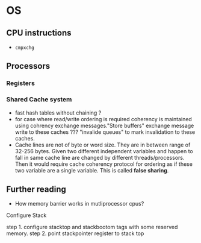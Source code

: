 # OS
## CPU instructions
 - `cmpxchg`

## Processors
### Registers
### Shared Cache system
 - fast hash tables without chaining ?
 - for case where read/write ordering is required coherency is maintained using cohrency exchange messages."Store buffers" exchange message write to these caches ??? "invalide queues" to mark invalidation to these caches.
 - Cache lines are not of byte or word size. They are in between range of 32-256 bytes. Given two different independent variables and happen to fall in same cache line are changed by different threads/processors. Then it would require cache coherency protocol for ordering as if these two variable are a single variable. This is called **false sharing**.     



## Further reading
 - How memory barrier works in mutliprocessor cpus?



Configure Stack

step 1. configure stacktop and stackbootom tags with some reserved memory.
step 2.  point stackpointer register to stack top


